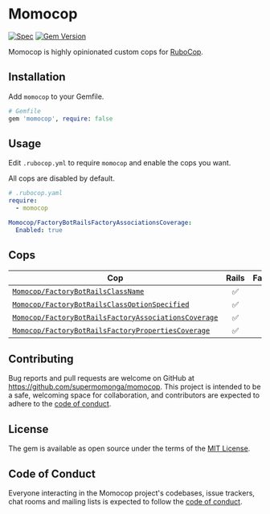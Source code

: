 # Momocop

[![Spec](https://github.com/supermomonga/momocop/actions/workflows/spec.yml/badge.svg)](https://github.com/supermomonga/momocop/actions/workflows/spec.yml) [![Gem Version](https://badge.fury.io/rb/momocop.svg)](https://badge.fury.io/rb/momocop)

Momocop is highly opinionated custom cops for [RuboCop](https://github.com/rubocop/rubocop).

## Installation

Add `momocop` to your Gemfile.

```rb
# Gemfile
gem 'momocop', require: false
```

## Usage

Edit `.rubocop.yml` to require `momocop` and enable the cops you want.

All cops are disabled by default.

```yaml
# .rubocop.yaml
require:
  - momocop

Momocop/FactoryBotRailsFactoryAssociationsCoverage:
  Enabled: true
```

## Cops

|Cop|Rails|FactoryBot|
|---|:-:|:-:|
|[`Momocop/FactoryBotRailsClassName`](lib/rubocop/cop/momocop/factory_bot_rails_class_name.rb)|:white_check_mark:|:white_check_mark:|
|[`Momocop/FactoryBotRailsClassOptionSpecified`](lib/rubocop/cop/momocop/factory_bot_rails_class_option_specified.rb)|:white_check_mark:|:white_check_mark:|
|[`Momocop/FactoryBotRailsFactoryAssociationsCoverage`](lib/rubocop/cop/momocop/factory_bot_rails_factory_associations_coverage.rb)|:white_check_mark:|:white_check_mark:|
|[`Momocop/FactoryBotRailsFactoryPropertiesCoverage`](lib/rubocop/cop/momocop/factory_bot_rails_factory_properties_coverage.rb)|:white_check_mark:|:white_check_mark:|

## Contributing

Bug reports and pull requests are welcome on GitHub at https://github.com/supermomonga/momocop. This project is intended to be a safe, welcoming space for collaboration, and contributors are expected to adhere to the [code of conduct](https://github.com/supermomonga/momocop/blob/main/CODE_OF_CONDUCT.md).

## License

The gem is available as open source under the terms of the [MIT License](https://opensource.org/licenses/MIT).

## Code of Conduct

Everyone interacting in the Momocop project's codebases, issue trackers, chat rooms and mailing lists is expected to follow the [code of conduct](https://github.com/supermomonga/momocop/blob/main/CODE_OF_CONDUCT.md).
